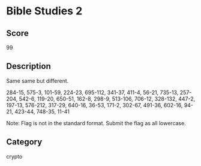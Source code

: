 # Bible Studies 2

## Score
99

## Description
Same same but different.

284-15, 575-3, 101-59, 224-23, 695-112, 341-37, 411-4, 56-21, 735-13, 257-204, 542-6, 119-20, 650-51, 162-8, 298-9, 513-106, 706-12, 328-132, 447-2, 197-13, 576-212, 317-29, 640-16, 36-53, 171-2, 302-67, 491-36, 602-16, 94-21, 423-44, 748-35, 11-41

Note: Flag is not in the standard format. Submit the flag as all lowercase.

## Category
crypto
